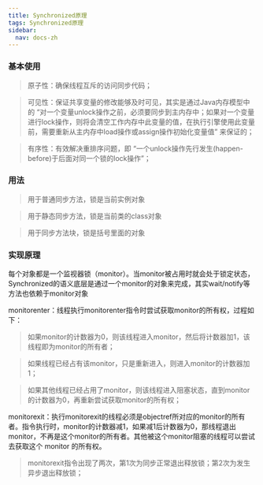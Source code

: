 ```yaml
---
title: Synchronized原理
tags: Synchronized原理
sidebar:
  nav: docs-zh
---
```


### 基本使用

> 原子性：确保线程互斥的访问同步代码；

> 可见性：保证共享变量的修改能够及时可见，其实是通过Java内存模型中的 “对一个变量unlock操作之前，必须要同步到主内存中；如果对一个变量进行lock操作，则将会清空工作内存中此变量的值，在执行引擎使用此变量前，需要重新从主内存中load操作或assign操作初始化变量值” 来保证的；
  
> 有序性：有效解决重排序问题，即 “一个unlock操作先行发生(happen-before)于后面对同一个锁的lock操作”；
  
### 用法

> 用于普通同步方法，锁是当前实例对象

> 用于静态同步方法，锁是当前类的class对象

> 用于同步方法块，锁是括号里面的对象
  
### 实现原理

每个对象都是一个监视器锁（monitor）。当monitor被占用时就会处于锁定状态，Synchronized的语义底层是通过一个monitor的对象来完成，其实wait/notify等方法也依赖于monitor对象

monitorenter：线程执行monitorenter指令时尝试获取monitor的所有权，过程如下：

> 如果monitor的计数器为0，则该线程进入monitor，然后将计数器加1，该线程即为monitor的所有者；

> 如果线程已经占有该monitor，只是重新进入，则进入monitor的计数器加1；
 
> 如果其他线程已经占用了monitor，则该线程进入阻塞状态，直到monitor的计数器为0，再重新尝试获取monitor的所有权；
  
monitorexit：执行monitorexit的线程必须是objectref所对应的monitor的所有者。指令执行时，monitor的计数器减1，如果减1后计数器为0，那线程退出monitor，不再是这个monitor的所有者。其他被这个monitor阻塞的线程可以尝试去获取这个 monitor 的所有权。

> monitorexit指令出现了两次，第1次为同步正常退出释放锁；第2次为发生异步退出释放锁；